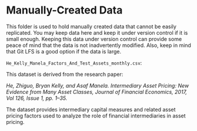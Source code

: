 # Manually-Created Data

This folder is used to hold manually created data that cannot be easily replicated.
You may keep data here and keep it under version control if it is small enough.
Keeping this data under version control can provide some peace of mind
that the data is not inadvertently modified.
Also, keep in mind that Git LFS is a good option if the data is large.

`He_Kelly_Manela_Factors_And_Test_Assets_monthly.csv`:  

This dataset is derived from the research paper:

*He, Zhiguo, Bryan Kelly, and Asaf Manela. Intermediary Asset Pricing: New Evidence from Many Asset Classes, Journal of Financial Economics, 2017, Vol 126, Issue 1, pp. 1–35.*

The dataset provides intermediary capital measures and related asset pricing factors used to analyze the role of financial intermediaries in asset pricing.